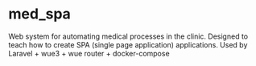 # med_spa
Web system for automating medical processes in the clinic. Designed to teach how to create SPA (single page application) applications. Used by Laravel + wue3 + wue router + docker-compose 
